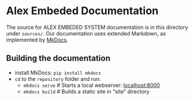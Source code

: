 # Alex Embeded Documentation

The source for ALEX EMBEDED SYSTEM documentation is in this directory under `sources/`. 
Our documentation uses extended Markdown, as implemented by [MkDocs](http://mkdocs.org).

## Building the documentation

- install MkDocs: `pip install mkdocs`
- `cd` to the `repository` folder and run:
    - `mkdocs serve`    # Starts a local webserver:  [localhost:8000](localhost:8000)
    - `mkdocs build`    # Builds a static site in "site" directory
